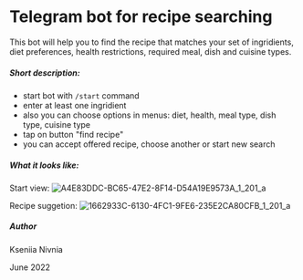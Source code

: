 # Telegram bot for recipe searching

This bot will help you to find the recipe that matches your set of ingridients,  diet preferences, health restrictions, required meal, dish and cuisine types.

##### Short description:
- start bot with `/start` command
- enter at least one ingridient
- also you can choose options in menus: diet, health, meal type, dish type, cuisine type
- tap on button "find recipe"
- you can accept offered recipe, choose another or start new search

##### What it looks like:

Start view:
![A4E83DDC-BC65-47E2-8F14-D54A19E9573A_1_201_a](https://user-images.githubusercontent.com/101121921/226366437-a4c4738b-a693-4138-9ccf-e4ecfb1ea81d.jpeg)

Recipe suggetion:
![1662933C-6130-4FC1-9FE6-235E2CA80CFB_1_201_a](https://user-images.githubusercontent.com/101121921/226366450-a9990582-662f-426a-a76b-1c35e10f1406.jpeg)


##### Author

Kseniia Nivnia

June 2022
